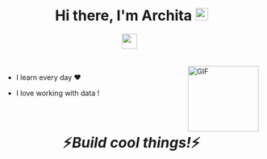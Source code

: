 <div align="center">
   <h1>Hi there, I'm Archita <img src="https://media.giphy.com/media/hvRJCLFzcasrR4ia7z/giphy.gif" width="25px"> </h1>
</div>

<p align='center'>
   <a href="https://www.linkedin.com/in/architaj"><img height="30" src="https://user-images.githubusercontent.com/29105795/108615182-442d6580-73b6-11eb-984e-5ac2312d3fe7.png"></a>&nbsp;&nbsp;
 </p>


<br />
<img align="right" height="130px" width="140px" alt="GIF" src="https://media.giphy.com/media/16dIgjWQjikY8/giphy.gif" />
<p align="center">
</p>



 - I learn every day :heart:


 - I love working with data !







<!--  -->

<br />






<h1 align='center'>⚡️<i>Build cool things!</i>⚡️</h1>
